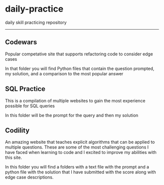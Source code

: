 # daily-practice
daily skill practicing repository
________________

## Codewars
Popular competative site that supports refactoring code to consider edge cases

In that folder you will find Python files that contain the question prompted, my solution, and a comparison to the most popular answer

## SQL Practice
This is a compilation of multiple websites to gain the most experience possible for SQL queries

In this folder will be the prompt for the query and then my solution

## Codility
An amazing website that teaches explicit algorithms that can be applied to multiple questions. These are some of the most challenging questions I have faced when learning to code and I excited to improve my abilities with this site.

In this folder you will find a folders with a text file with the prompt and a python file with the solution that I have submitted with the score along with edge case descriptions.
